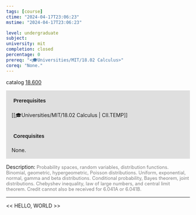 ```yaml
---
tags: [course]
ctime: "2024-04-17T23:06:23"
mstime: "2024-04-17T23:06:23"

level: undergraduate
subject: 
university: mit
completion: closed
percentage: 0
prereq: "<🎓Universities/MIT/18.02 Calculus>"
coreq: "None."
---
```


catalog [18.600](http://student.mit.edu/catalog/m18b.html#18.600)

<span style="display: block; padding: 15px; background-color: rgb(100, 100, 100, 0.2);"><font id="m_prereq1760_0" style="display: block; font-family: Arial, sans-serif; font-weight: bold; padding: 5px">Prerequisites</font><br><span id="prereq1760_0">[[🎓Universities/MIT/18.02 Calculus | CII.TEMP]]</span></span>
<span style="display: block; padding: 15px; background-color: rgb(100, 100, 100, 0.2);"><font id="m_coreq1760_0" style="display: block; font-family: Arial, sans-serif; font-weight: bold; padding: 5px">Corequisites</font><br><span id="coreq1760_0">None.</span></span>

<font style="">Description:</font>
<font style="color: grey; font-size: 0.8rem;">Probability spaces, random variables, distribution functions. Binomial, geometric, hypergeometric, Poisson distributions. Uniform, exponential, normal, gamma and beta distributions. Conditional probability, Bayes theorem, joint distributions. Chebyshev inequality, law of large numbers, and central limit theorem. Credit cannot also be received for 6.041A or 6.041B.</font>



---

<< HELLO, WORLD >>
